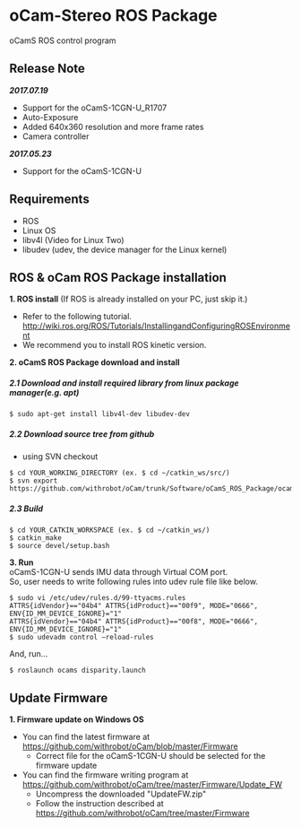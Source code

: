 # oCam-Stereo ROS Package
oCamS ROS control program

## Release Note
***2017.07.19***
* Support for the oCamS-1CGN-U_R1707
* Auto-Exposure
* Added 640x360 resolution and more frame rates
* Camera controller

***2017.05.23***
* Support for the oCamS-1CGN-U

## Requirements
- ROS
- Linux OS
- libv4l  (Video for Linux Two)
- libudev (udev, the device manager for the Linux kernel)

## ROS & oCam ROS Package installation
**1. ROS install** (If ROS is already installed on your PC, just skip it.)</br>
* Refer to the following tutorial.</br>
http://wiki.ros.org/ROS/Tutorials/InstallingandConfiguringROSEnvironment
* We recommend you to install ROS kinetic version.

**2. oCamS ROS Package download and install**

##### 2.1 Download and install required library from linux package manager(e.g. apt)
```
$ sudo apt-get install libv4l-dev libudev-dev
```
##### 2.2 Download source tree from github
* using SVN checkout
```
$ cd YOUR_WORKING_DIRECTORY (ex. $ cd ~/catkin_ws/src/)
$ svn export https://github.com/withrobot/oCam/trunk/Software/oCamS_ROS_Package/ocams
```
##### 2.3 Build
```
$ cd YOUR_CATKIN_WORKSPACE (ex. $ cd ~/catkin_ws/)
$ catkin_make
$ source devel/setup.bash
```
**3. Run**</br>
oCamS-1CGN-U sends IMU data through Virtual COM port.</br>
So, user needs to write following rules into udev rule file like below.
```
$ sudo vi /etc/udev/rules.d/99-ttyacms.rules
ATTRS{idVendor}=="04b4" ATTRS{idProduct}=="00f9", MODE="0666", ENV{ID_MM_DEVICE_IGNORE}="1"
ATTRS{idVendor}=="04b4" ATTRS{idProduct}=="00f8", MODE="0666", ENV{ID_MM_DEVICE_IGNORE}="1"
$ sudo udevadm control –reload-rules
```
And, run...
```
$ roslaunch ocams disparity.launch
```

## Update Firmware
**1. Firmware update on Windows OS**</br>
- You can find the latest firmware at https://github.com/withrobot/oCam/blob/master/Firmware</br>
  - Correct file for the oCamS-1CGN-U should be selected for the firmware update
- You can find the firmware writing program at https://github.com/withrobot/oCam/tree/master/Firmware/Update_FW</br>
  - Uncompress the downloaded "UpdateFW.zip"</br>
  - Follow the instruction described at https://github.com/withrobot/oCam/tree/master/Firmware
